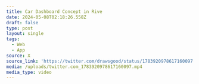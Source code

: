 ```yaml
---
title: Car Dashboard Concept in Rive
date: 2024-05-08T02:18:26.558Z
draft: false
type: post
layout: single
tags:
  - Web
  - App
source: X
source_link: 'https://twitter.com/drawsgood/status/1783920978617160097'
media: /uploads/twitter.com_1783920978617160097.mp4
media_type: video
---
```


